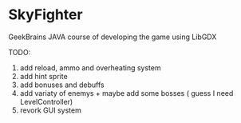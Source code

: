 # SkyFighter
GeekBrains JAVA course of developing the game using LibGDX

TODO:
1. add reload, ammo and overheating system
2. add hint sprite
3. add bonuses and debuffs
4. add variaty of enemys + maybe add some bosses ( guess I need LevelController)
5. revork GUI system
